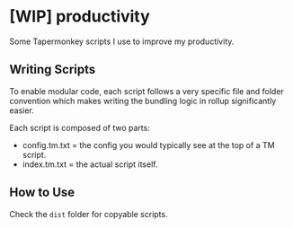 # [WIP] productivity

Some Tapermonkey scripts I use to improve my productivity.

## Writing Scripts

To enable modular code, each script follows a very specific file and folder convention which makes writing the bundling logic in rollup significantly easier.

Each script is composed of two parts:

- config.tm.txt = the config you would typically see at the top of a TM script.
- index.tm.txt = the actual script itself.

## How to Use

Check the `dist` folder for copyable scripts.
